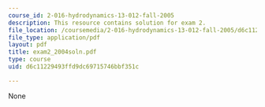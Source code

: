 ```yaml
---
course_id: 2-016-hydrodynamics-13-012-fall-2005
description: This resource contains solution for exam 2.
file_location: /coursemedia/2-016-hydrodynamics-13-012-fall-2005/d6c11229493ffd9dc69715746bbf351c_exam2_2004soln.pdf
file_type: application/pdf
layout: pdf
title: exam2_2004soln.pdf
type: course
uid: d6c11229493ffd9dc69715746bbf351c

---
```

None
